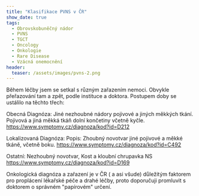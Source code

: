 ```yaml
---
title: "Klasifikace PVNS v ČR"
show_date: true
tags:
  - Obrovskobuněčný nádor
  - PVNS
  - TGCT
  - Oncology
  - Onkologie
  - Rare Disease
  - Vzácná onemocnění
header:
  teaser: /assets/images/pvns-2.png
---
```


Během léčby jsem se setkal s různým zařazením nemoci. Obvykle přeřazování tam a zpět, podle instituce a doktora.
Postupem doby se ustálilo na těchto třech:

Obecná Diagnóza:
Jiné nezhoubné nádory pojivové a jiných měkkých tkání. Pojivová a jiná měkká tkáň dolní končetiny včetně kyčle.  
https://www.symptomy.cz/diagnoza/kod?id=D212

Lokalizovaná Diagnóza:
Popis: Zhoubný novotvar jiné pojivové a měkké tkáně, včetně boku.
https://www.symptomy.cz/diagnoza/kod?id=C492

Ostatní:
Nezhoubný novotvar, Kost a kloubní chrupavka NS
https://www.symptomy.cz/diagnoza/kod?id=D169


Onkologická diagnóza a zařazení je v ČR ( a asi všude) důležitým faktorem pro proplácení lékařské péče a drahé léčby, proto doporučuji promluvit s doktorem o
správném "papírovém" určení.
